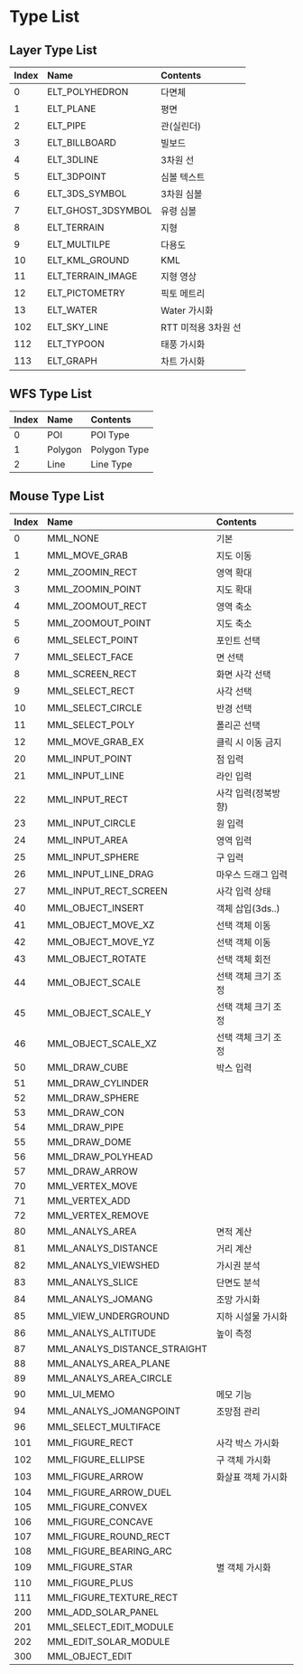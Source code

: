 # Type List

## Layer Type List

| Index | Name | Contents |
| :--- | :--- | :--- |
| 0 | ELT\_POLYHEDRON | 다면체 |
| 1 | ELT\_PLANE | 평면 |
| 2 | ELT\_PIPE | 관\(실린더\) |
| 3 | ELT\_BILLBOARD | 빌보드 |
| 4 | ELT\_3DLINE | 3차원 선 |
| 5 | ELT\_3DPOINT | 심볼 텍스트 |
| 6 | ELT\_3DS\_SYMBOL | 3차원 심볼 |
| 7 | ELT\_GHOST\_3DSYMBOL | 유령 심볼 |
| 8 | ELT\_TERRAIN | 지형 |
| 9 | ELT\_MULTILPE | 다용도 |
| 10 | ELT\_KML\_GROUND | KML |
| 11 | ELT\_TERRAIN\_IMAGE | 지형 영상 |
| 12 | ELT\_PICTOMETRY | 픽토 메트리 |
| 13 | ELT\_WATER | Water 가시화 |
| 102 | ELT\_SKY\_LINE | RTT 미적용 3차원 선 |
| 112 | ELT\_TYPOON | 태풍 가시화 |
| 113 | ELT\_GRAPH | 차트 가시화 |

## WFS Type List

| Index | Name | Contents |
| :--- | :--- | :--- |
| 0 | POI | POI Type |
| 1 | Polygon | Polygon Type |
| 2 | Line | Line Type |

## Mouse Type List

| Index | Name | Contents |
| :--- | :--- | :--- |
| 0 | MML\_NONE | 기본 |
| 1 | MML\_MOVE\_GRAB | 지도 이동 |
| 2 | MML\_ZOOMIN\_RECT | 영역 확대 |
| 3 | MML\_ZOOMIN\_POINT | 지도 확대 |
| 4 | MML\_ZOOMOUT\_RECT | 영역 축소 |
| 5 | MML\_ZOOMOUT\_POINT | 지도 축소 |
| 6 | MML\_SELECT\_POINT | 포인트 선택 |
| 7 | MML\_SELECT\_FACE | 면 선택 |
| 8 | MML\_SCREEN\_RECT | 화면 사각 선택 |
| 9 | MML\_SELECT\_RECT | 사각 선택 |
| 10 | MML\_SELECT\_CIRCLE | 반경 선택 |
| 11 | MML\_SELECT\_POLY | 폴리곤 선택 |
| 12 | MML\_MOVE\_GRAB\_EX | 클릭 시 이동 금지 |
| 20 | MML\_INPUT\_POINT | 점 입력 |
| 21 | MML\_INPUT\_LINE | 라인 입력 |
| 22 | MML\_INPUT\_RECT | 사각 입력\(정북방향\) |
| 23 | MML\_INPUT\_CIRCLE | 원 입력 |
| 24 | MML\_INPUT\_AREA | 영역 입력 |
| 25 | MML\_INPUT\_SPHERE | 구 입력 |
| 26 | MML\_INPUT\_LINE\_DRAG | 마우스 드래그 입력 |
| 27 | MML\_INPUT\_RECT\_SCREEN | 사각 입력 상태 |
| 40 | MML\_OBJECT\_INSERT | 객체 삽입\(3ds..\) |
| 41 | MML\_OBJECT\_MOVE\_XZ | 선택 객체 이동 |
| 42 | MML\_OBJECT\_MOVE\_YZ | 선택 객체 이동 |
| 43 | MML\_OBJECT\_ROTATE | 선택 객체 회전 |
| 44 | MML\_OBJECT\_SCALE | 선택 객체 크기 조정 |
| 45 | MML\_OBJECT\_SCALE\_Y | 선택 객체 크기 조정 |
| 46 | MML\_OBJECT\_SCALE\_XZ | 선택 객체 크기 조정 |
| 50 | MML\_DRAW\_CUBE | 박스 입력 |
| 51 | MML\_DRAW\_CYLINDER |  |
| 52 | MML\_DRAW\_SPHERE |  |
| 53 | MML\_DRAW\_CON |  |
| 54 | MML\_DRAW\_PIPE |  |
| 55 | MML\_DRAW\_DOME |  |
| 56 | MML\_DRAW\_POLYHEAD |  |
| 57 | MML\_DRAW\_ARROW |  |
| 70 | MML\_VERTEX\_MOVE |  |
| 71 | MML\_VERTEX\_ADD |  |
| 72 | MML\_VERTEX\_REMOVE |  |
| 80 | MML\_ANALYS\_AREA | 면적 계산 |
| 81 | MML\_ANALYS\_DISTANCE | 거리 계산 |
| 82 | MML\_ANALYS\_VIEWSHED | 가시권 분석 |
| 83 | MML\_ANALYS\_SLICE | 단면도 분석 |
| 84 | MML\_ANALYS\_JOMANG | 조망 가시화 |
| 85 | MML\_VIEW\_UNDERGROUND | 지하 시설물 가시화 |
| 86 | MML\_ANALYS\_ALTITUDE | 높이 측정 |
| 87 | MML\_ANALYS\_DISTANCE\_STRAIGHT |  |
| 88 | MML\_ANALYS\_AREA\_PLANE |  |
| 89 | MML\_ANALYS\_AREA\_CIRCLE |  |
| 90 | MML\_UI\_MEMO | 메모 기능 |
| 94 | MML\_ANALYS\_JOMANGPOINT | 조망점 관리 |
| 96 | MML\_SELECT\_MULTIFACE |  |
| 101 | MML\_FIGURE\_RECT | 사각 박스 가시화 |
| 102 | MML\_FIGURE\_ELLIPSE | 구 객체 가시화 |
| 103 | MML\_FIGURE\_ARROW | 화살표 객체 가시화 |
| 104 | MML\_FIGURE\_ARROW\_DUEL |  |
| 105 | MML\_FIGURE\_CONVEX |  |
| 106 | MML\_FIGURE\_CONCAVE |  |
| 107 | MML\_FIGURE\_ROUND\_RECT |  |
| 108 | MML\_FIGURE\_BEARING\_ARC |  |
| 109 | MML\_FIGURE\_STAR | 별 객체 가시화 |
| 110 | MML\_FIGURE\_PLUS |  |
| 111 | MML\_FIGURE\_TEXTURE\_RECT |  |
| 200 | MML\_ADD\_SOLAR\_PANEL |  |
| 201 | MML\_SELECT\_EDIT\_MODULE |  |
| 202 | MML\_EDIT\_SOLAR\_MODULE |  |
| 300 | MML\_OBJECT\_EDIT |  |

